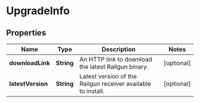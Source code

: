 # UpgradeInfo

## Properties
Name | Type | Description | Notes
------------ | ------------- | ------------- | -------------
**downloadLink** | **String** | An HTTP link to download the latest Railgun binary. |  [optional]
**latestVersion** | **String** | Latest version of the Railgun receiver available to install. |  [optional]
